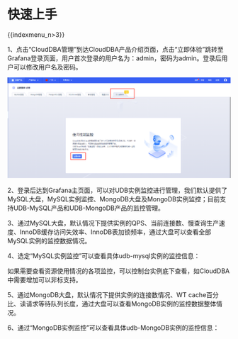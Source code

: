 # 快速上手

{{indexmenu_n>3}}

1、点击“CloudDBA管理”到达CloudDBA产品介绍页面，点击“立即体验”跳转至Grafana登录页面，用户首次登录的用户名为：admin，密码为admin。登录后用户可以修改用户名及密码。

![image](/images/clouddba0.png)

2、登录后达到Grafana主页面，可以对UDB实例监控进行管理，我们默认提供了MySQL大盘，MySQL实例监控、MongoDB大盘及MongoDB实例监控；目前支持UDB-MySQL产品和UDB-MongoDB产品的监控管理。



3、通过MySQL大盘，默认情况下提供实例的QPS、当前连接数、慢查询生产速度、InnoDB缓存访问失效率、InnoDB表加锁频率，通过大盘可以查看全部MySQL实例的监控数据情况。



4、选定“MySQL实例监控”可以查看具体udb-mysql实例的监控信息：



如果需要查看资源使用情况的各项监控，可以控制台实例底下查看，如CloudDBA中需要增加可以非标支持。

5、通过MongoDB大盘，默认情况下提供实例的连接数情况、WT cache百分比、读请求等待队列长度，通过大盘可以查看MongoDB实例的监控数据整体情况。



6、通过“MongoDB实例监控”可以查看具体udb-MongoDB实例的监控信息：


